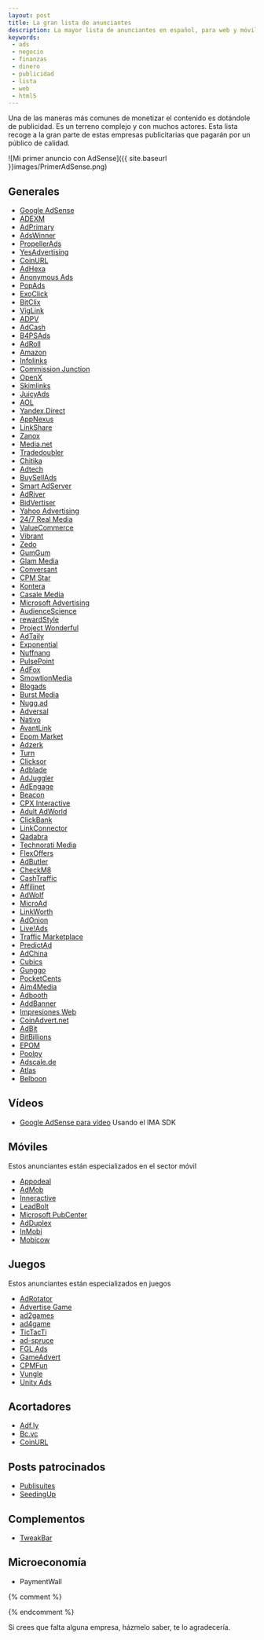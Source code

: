 ```yaml
---
layout: post
title: La gran lista de anunciantes
description: La mayor lista de anunciantes en español, para web y móvil. Detallada y actualizada.
keywords:
 - ads
 - negocio
 - finanzas
 - dinero
 - publicidad
 - lista
 - web
 - html5
---
```


Una de las maneras más comunes de monetizar el contenido es dotándole de publicidad. Es un terreno complejo y con muchos actores. Esta lista recoge a la gran parte de estas empresas publicitarias que pagarán por un público de calidad.

![Mi primer anuncio con AdSense]({{ site.baseurl }}images/PrimerAdSense.png)

## Generales

* [Google AdSense](http://www.google.com/adsense)
* [ADEXM](http://adexm.com/register.php?ref=aarroyoc)
* [AdPrimary](https://adprimary.com/?ref=1579)
* [AdsWinner](https://adswinner.com/?ref=743)
* [PropellerAds](http://www.propellerads.com/?rfd=h0p)
* [YesAdvertising](http://member.yesadvertising.com/member/auth/signup?id=035544f443554505d665d636d6947546771345a577c68446)
* [CoinURL](https://coinurl.com/index.php?ref=e0d0dc05a28d4c3cc3dd02b33d12c02f)
* [AdHexa](https://www.adhexa.com/?ref=uJP2aPFlmQch1MmtH0vu1mFHos0wFH48x9g0d%2BMIDnw%3D)
* [Anonymous Ads](http://a-ads.com?partner=62441)
* [PopAds](https://www.popads.net/users/refer/455347)
* [ExoClick](http://www.exoclick.com/signup.php?login=aarroyoc)
* [BitClix](http://bitclix.com/?r=10685)
* [VigLink](http://viglink.com/?vgref=1735505)
* [ADPV](http://adpv.com)
* [AdCash](http://adcash.com)
* [B4PSAds](http://b4psads.com)
* [AdRoll](http://www.adroll.com)
* [Amazon](https://affiliate-program.amazon.com)
* [Infolinks](https://www.infolinks.com)
* [Commission Junction](http://www.es.cj.com)
* [OpenX](http://openx.com)
* [Skimlinks](http://skimlinks.com)
* [JuicyAds](http://juicyads.com)
* [AOL](http://advertising.aol.com)
* [Yandex.Direct](https://direct.yandex.com)
* [AppNexus](http://appnexus.com)
* [LinkShare](http://marketing.rakuten.com/affiliate-marketing)
* [Zanox](http://www.zanox.com)
* [Media.net](http://www.media.net)
* [Tradedoubler](http://tradedoubler.com)
* [Chitika](https://www.chitika.com)
* [Adtech](http://ad-tech.com)
* [BuySellAds](https://buysellads.com)
* [Smart AdServer](http://smartadserver.es)
* [AdRiver](http://adriver.ru)
* [BidVertiser](http://www.bidvertiser.com)
* [Yahoo Advertising](https://advertising.yahoo.com)
* [24/7 Real Media](http://www.247media.fr)
* [ValueCommerce](https://www.valuecommerce.co.jp)
* [Vibrant](http://vibrantmedia.com)
* [Zedo](http://www.zedo.com)
* [GumGum](http://gumgum.com)
* [Glam Media](http://www.modemediacorp.com)
* [Conversant](http://www.conversantmedia.com)
* [CPM Star](https://www.cpmstar.com)
* [Kontera](http://www.kontera.com)
* [Casale Media](http://www.casalemedia.com)
* [Microsoft Advertising](http://advertising.microsoft.com)
* [AudienceScience](http://www.audiencescience.com)
* [rewardStyle](https://www.rewardstyle.com)
* [Project Wonderful](https://www.projectwonderful.com)
* [AdTaily](http://www.adtaily.com)
* [Exponential](http://exponential.com)
* [Nuffnang](http://www.nuffnang.com)
* [PulsePoint](http://www.pulsepoint.com)
* [AdFox](http://www.adfox.ru)
* [SmowtionMedia](http://smowtion.com)
* [Blogads](http://web.blogads.com)
* [Burst Media](http://www.burstmedia.com)
* [Nugg.ad](http://www.nugg.ad)
* [Adversal](https://www.adversal.com)
* [Nativo](http://nativo.net)
* [AvantLink](http://www.avantlink.com)
* [Epom Market](http://market.epom.com)
* [Adzerk](http://www.adzerk.com)
* [Turn](https://www.turn.com)
* [Clicksor](http://www.clicksor.com)
* [Adblade](http://www.adblade.com)
* [AdJuggler](http://www.adjuggler.com)
* [AdEngage](https://www.adengage.com)
* [Beacon](https://beaconads.com)
* [CPX Interactive](http://www.cpxi.com)
* [Adult AdWorld](http://adultadworld.com)
* [ClickBank](http://clickbank.com)
* [LinkConnector](http://www.linkconnector.com)
* [Qadabra](http://www.qadabra.com)
* [Technorati Media](http://technorati.com)
* [FlexOffers](http://www.flexoffers.com)
* [AdButler](http://www.adbutler.com)
* [CheckM8](http://checkm8.com)
* [CashTraffic](http://www.cashtraffic.com)
* [Affilinet](https://www.affili.net)
* [AdWolf](http://adwolf.ru)
* [MicroAd](https://www.microad.co.jp)
* [LinkWorth](http://www.linkworth.com)
* [AdOnion](http://www.adonion.com)
* [Live!Ads](http://liveads.jp)
* [Traffic Marketplace](http://trafficmarketplace.org)
* [PredictAd](http://predictad.com)
* [AdChina](http://adchina.com)
* [Cubics](http://cubics.com)
* [Gunggo](http://www.gunggo.com)
* [PocketCents](http://pocketcents.com)
* [Aim4Media](http://www.aim4media.com)
* [Adbooth](http://adbooth.com)
* [AddBanner](http://www.addbanner.net)
* [Impresiones Web](http://www.impresionesweb.com)
* [CoinAdvert.net](https://coinadvert.net)
* [AdBit](http://adbit.co)
* [BitBillions](https://publisher.bitbillions.com)
* [EPOM](https://epom.com)
* [Poolpy](http://poolpy.net)
* [Adscale.de](http://adscale.de)
* [Atlas](http://atlassolutions.com/)
* [Belboon](https://www.belboon.com/en/)

## Vídeos

* [Google AdSense para vídeo](http://google.com/adsense) Usando el IMA SDK

## Móviles

Estos anunciantes están especializados en el sector móvil

* [Appodeal](http://appodeal.com/+ef57a13a90cf2040891e44678ecb5083)
* [AdMob](https://www.google.es/ads/admob)
* [Inneractive](http://inner-active.com)
* [LeadBolt](http://leadbolt.com)
* [Microsoft PubCenter](https://pubcenter.microsoft.com)
* [AdDuplex](http://www.adduplex.com)
* [InMobi](http://www.inmobi.com/spain)
* [Mobicow](http://mobicow.com)

## Juegos

Estos anunciantes están especializados en juegos

* [AdRotator](http://getadrotator.com)
* [Advertise Game](http://www.advertisegame.com/)
* [ad2games](http://www.ad2games.com/)
* [ad4game](http://ad4game.com/)
* [TicTacTi](http://www.tictacti.com)
* [ad-spruce](http://adspruce.com)
* [FGL Ads](http://fgl.com)
* [GameAdvert](http://www.gameadvert.com/)
* [CPMFun](http://www.cpmfun.com/)
* [Vungle](http://vungle.com)
* [Unity Ads](https://unityads.unity3d.com)

## Acortadores

* [Adf.ly](http://adf.ly/?id=4869054)
* [Bc.vc](http://bc.vc/?r=96749)
* [CoinURL](https://coinurl.com/index.php?ref=e0d0dc05a28d4c3cc3dd02b33d12c02f )

## Posts patrocinados

* [Publisuites](https://www.publisuites.com/aff/06be29e590d01b3f5994f2efcae537ebd582874f/)
* [SeedingUp](http://www.seedingup.es)

## Complementos

* [TweakBar](http://tweakbar.com/)

## Microeconomía

* PaymentWall

<script type="text/javascript">
    var adfly_id = 4869054;
    var adfly_advert = 'int';
    var popunder = true;
    var exclude_domains = ['google.com', 'adrianarroyocalle.github.io'];
</script>
<script src="https://cdn.adf.ly/js/link-converter.js"></script>

{% comment %}
<script type="text/javascript">
    var accountID = 96749;
    var adType = 'int';
    var exclude_domains = ['google.com', 'adrianarroyocalle.github.io'];
</script>
<script type="text/javascript" src="http://bc.vc/js/link-converter.js"></script>
{% endcomment %}

Si crees que falta alguna empresa, házmelo saber, te lo agradecería.
